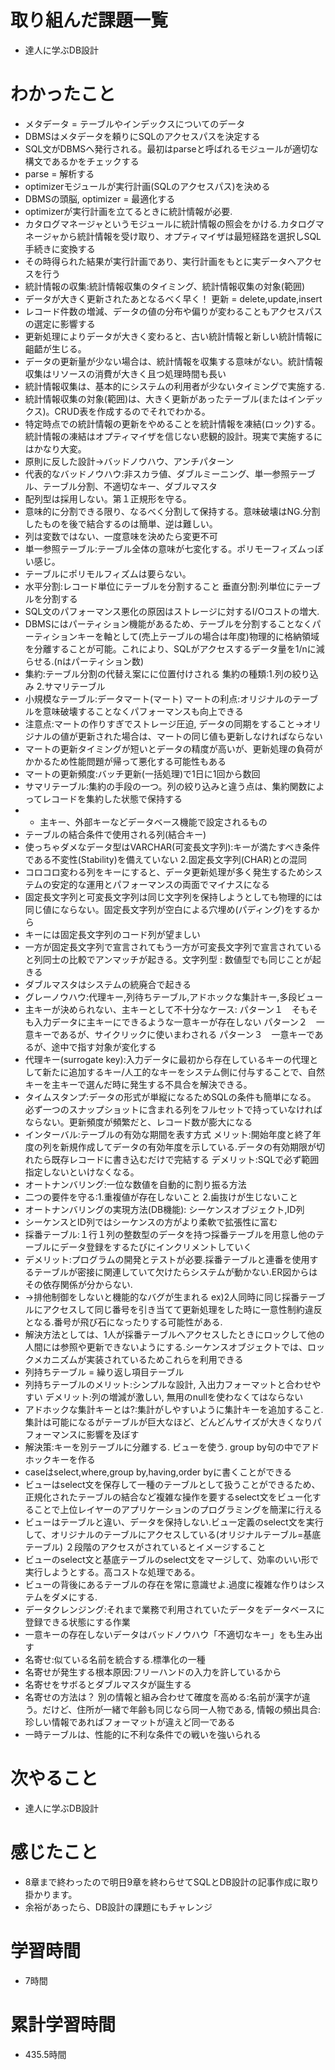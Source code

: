 # 取り組んだ課題一覧
- 達人に学ぶDB設計

# わかったこと
- メタデータ = テーブルやインデックスについてのデータ
- DBMSはメタデータを頼りにSQLのアクセスパスを決定する
- SQL文がDBMSへ発行される。最初はparseと呼ばれるモジュールが適切な構文であるかをチェックする
- parse = 解析する
- optimizerモジュールが実行計画(SQLのアクセスパス)を決める
- DBMSの頭脳, optimizer = 最適化する
- optimizerが実行計画を立てるときに統計情報が必要.
- カタログマネージャというモジュールに統計情報の照会をかける.カタログマネージャから統計情報を受け取り、オプティマイザは最短経路を選択しSQL手続きに変換する
- その時得られた結果が実行計画であり、実行計画をもとに実データへアクセスを行う
- 統計情報の収集:統計情報収集のタイミング、統計情報収集の対象(範囲)
- データが大きく更新されたあとなるべく早く！  更新 = delete,update,insert
- レコード件数の増減、データの値の分布や偏りが変わることもアクセスパスの選定に影響する
- 更新処理によりデータが大きく変わると、古い統計情報と新しい統計情報に齟齬が生じる。
- データの更新量が少ない場合は、統計情報を収集する意味がない。統計情報収集はリソースの消費が大きく且つ処理時間も長い
- 統計情報収集は、基本的にシステムの利用者が少ないタイミングで実施する.
- 統計情報収集の対象(範囲)は、大きく更新があったテーブル(またはインデックス)。CRUD表を作成するのでそれでわかる。
- 特定時点での統計情報の更新をやめることを統計情報を凍結(ロック)する。統計情報の凍結はオプティマイザを信じない悲観的設計。現実で実施するにはかなり大変。
- 原則に反した設計→バッドノウハウ、アンチパターン
- 代表的なバッドノウハウ:非スカラ値、ダブルミーニング、単一参照テーブル、テーブル分割、不適切なキー、ダブルマスタ
- 配列型は採用しない。第１正規形を守る。
- 意味的に分割できる限り、なるべく分割して保持する。意味破壊はNG.分割したものを後で結合するのは簡単、逆は難しい。
- 列は変数ではない、一度意味を決めたら変更不可
- 単一参照テーブル:テーブル全体の意味が七変化する。ポリモーフィズムっぽい感じ。
- テーブルにポリモルフィズムは要らない。
- 水平分割:レコード単位にテーブルを分割すること    垂直分割:列単位にテーブルを分割する
- SQL文のパフォーマンス悪化の原因はストレージに対するI/Oコストの増大.
- DBMSにはパーティション機能があるため、テーブルを分割することなくパーティションキーを軸として(売上テーブルの場合は年度)物理的に格納領域を分離することが可能。これにより、SQLがアクセスするデータ量を1/nに減らせる.(nはパーティション数)
- 集約:テーブル分割の代替え案にに位置付けされる    集約の種類:1.列の絞り込み  2.サマリテーブル
- 小規模なテーブル:データマート(マート)  マートの利点:オリジナルのテーブルを意味破壊することなくパフォーマンスも向上できる  
- 注意点:マートの作りすぎでストレージ圧迫, データの同期をすること→オリジナルの値が更新された場合は、マートの同じ値も更新しなければならない
- マートの更新タイミングが短いとデータの精度が高いが、更新処理の負荷がかかるため性能問題が帰って悪化する可能性もある
- マートの更新頻度:バッチ更新(一括処理)で1日に1回から数回
- サマリテーブル:集約の手段の一つ。列の絞り込みと違う点は、集約関数によってレコードを集約した状態で保持する
- - 主キー、外部キーなどデータベース機能で設定されるもの
- テーブルの結合条件で使用される列(結合キー)
- 使っちゃダメなデータ型はVARCHAR(可変長文字列):キーが満たすべき条件である不変性(Stability)を備えていない  2.固定長文字列(CHAR)との混同
- コロコロ変わる列をキーにすると、データ更新処理が多く発生するためシステムの安定的な運用とパフォーマンスの両面でマイナスになる
- 固定長文字列と可変長文字列は同じ文字列を保持しようとしても物理的には同じ値にならない。固定長文字列が空白による穴埋め(パディング)をするから
- キーには固定長文字列のコード列が望ましい
- 一方が固定長文字列で宣言されてもう一方が可変長文字列で宣言されていると列同士の比較でアンマッチが起きる。文字列型 : 数値型でも同じことが起きる
- ダブルマスタはシステムの統廃合で起きる
- グレーノウハウ:代理キー,列待ちテーブル,アドホックな集計キー,多段ビュー
- 主キーが決められない、主キーとして不十分なケース: パターン１　そもそも入力データに主キーにできるような一意キーが存在しない パターン２　一意キーであるが、サイクリックに使いまわされる   パターン３　一意キーであるが、途中で指す対象が変化する
- 代理キー(surrogate key):入力データに最初から存在しているキーの代理として新たに追加するキー/人工的なキーをシステム側に付与することで、自然キーを主キーで選んだ時に発生する不具合を解決できる。
- タイムスタンプ:データの形式が単縦になるためSQLの条件も簡単になる。  必ず一つのスナップショットに含まれる列をフルセットで持っていなければならない。更新頻度が頻繁だと、レコード数が膨大になる
- インターバル:テーブルの有効な期間を表す方式  メリット:開始年度と終了年度の列を新規作成してデータの有効年度を示している.データの有効期限が切れたら既存レコードに書き込むだけで完結する  デメリット:SQLで必ず範囲指定しないといけなくなる。
- オートナンバリング:一位な数値を自動的に割り振る方法
- 二つの要件を守る:1.重複値が存在しないこと  2.歯抜けが生じないこと
- オートナンバリングの実現方法(DB機能): シーケンスオブジェクト,ID列
- シーケンスとID列ではシーケンスの方がより柔軟で拡張性に富む
- 採番テーブル:１行１列の整数型のデータを持つ採番テーブルを用意し他のテーブルにデータ登録をするたびにインクリメントしていく
- デメリット:プログラムの開発とテストが必要.採番テーブルと連番を使用するテーブルが密接に関連していて欠けたらシステムが動かない.ER図からはその依存関係が分からない.
- →排他制御をしないと機能的なバグが生まれる ex)2人同時に同じ採番テーブルにアクセスして同じ番号を引き当てて更新処理をした時に一意性制約違反となる.番号が飛び石になったりする可能性がある.
- 解決方法としては、1人が採番テーブルへアクセスしたときにロックして他の人間には参照や更新できないようにする.シーケンスオブジェクトでは、ロックメカニズムが実装されているためこれらを利用できる
- 列持ちテーブル = 繰り返し項目テーブル
- 列持ちテーブルのメリット:シンプルな設計, 入出力フォーマットと合わせやすい デメリット:列の増減が激しい,  無用のnullを使わなくてはならない
- アドホックな集計キーとは?:集計がしやすいように集計キーを追加すること.集計は可能になるがテーブルが巨大なほど、どんどんサイズが大きくなりパフォーマンスに影響を及ぼす
- 解決策:キーを別テーブルに分離する. ビューを使う. group by句の中でアドホックキーを作る
- caseはselect,where,group by,having,order byに書くことができる
- ビューはselect文を保存して一種のテーブルとして扱うことができるため、正規化されたテーブルの結合など複雑な操作を要するselect文をビュー化することで上位レイヤーのアプリケーションのプログラミングを簡潔に行える
- ビューはテーブルと違い、データを保持しない.ビュー定義のselect文を実行して、オリジナルのテーブルにアクセスしている(オリジナルテーブル=基底テーブル) ２段階のアクセスがされているとイメージすること
- ビューのselect文と基底テーブルのselect文をマージして、効率のいい形で実行しようとする。高コストな処理である。
- ビューの背後にあるテーブルの存在を常に意識せよ.過度に複雑な作りはシステムをダメにする.
- データクレンジング:それまで業務で利用されていたデータをデータベースに登録できる状態にする作業
- 一意キーの存在しないデータはバッドノウハウ「不適切なキー」をも生み出す
- 名寄せ:似ている名前を統合する.標準化の一種
- 名寄せが発生する根本原因:フリーハンドの入力を許しているから
- 名寄せをサボるとダブルマスタが誕生する
- 名寄せの方法は？  別の情報と組み合わせて確度を高める:名前が漢字が違う。だけど、住所が一緒で年齢も同じなら同一人物である,  情報の頻出具合:珍しい情報であればフォーマットが違えど同一である
- 一時テーブルは、性能的に不利な条件での戦いを強いられる

# 次やること
- 達人に学ぶDB設計

# 感じたこと
- 8章まで終わったので明日9章を終わらせてSQLとDB設計の記事作成に取り掛かります。
- 余裕があったら、DB設計の課題にもチャレンジ

# 学習時間
- 7時間

# 累計学習時間
- 435.5時間
